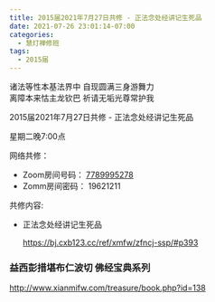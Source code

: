 ```yaml
---
title: 2015届2021年7月27日共修 - 正法念处经讲记生死品
date: 2021-07-26 23:01:14-07:00
categories:
  - 慧灯禅修班
tags:
  - 2015届
---
```

诸法等性本基法界中 自现圆满三身游舞力  
离障本来怙主龙钦巴 祈请无垢光尊常护我  

2015届2021年7月27日共修 - 正法念处经讲记生死品

星期二晚7:00点

网络共修：
- Zoom房间号码： [7789995278](https://us02web.zoom.us/j/7789995278?pwd=VjZmbWJFY2k2K0E5RVB2cTNIQmhqUT09)
- Zomm房间密码： 19621211

共修内容: 

* 正法念处经讲记生死品
  
  <https://bj.cxb123.cc/ref/xmfw/zfncj-ssp/#p393>

### 益西彭措堪布仁波切 佛经宝典系列
<http://www.xianmifw.com/treasure/book.php?id=138>

